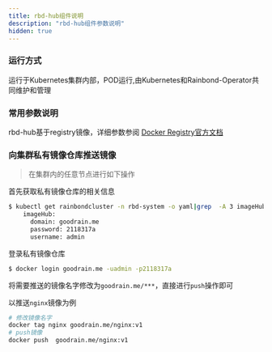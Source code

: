 ```yaml
---
title: rbd-hub组件说明
description: "rbd-hub组件参数说明"
hidden: true
---
```



### 运行方式
 
运行于Kubernetes集群内部，POD运行,由Kubernetes和Rainbond-Operator共同维护和管理


### 常用参数说明

rbd-hub基于registry镜像，详细参数参阅 [Docker Registry官方文档](https://docs.docker.com/registry/configuration/)


### 向集群私有镜像仓库推送镜像

>在集群内的任意节点进行如下操作

首先获取私有镜像仓库的相关信息

```bash
$ kubectl get rainbondcluster -n rbd-system -o yaml|grep  -A 3 imageHub
    imageHub:
      domain: goodrain.me
      password: 2118317a
      username: admin
```

登录私有镜像仓库

```bash
$ docker login goodrain.me -uadmin -p2118317a
```

将需要推送的镜像名字修改为`goodrain.me/***`，直接进行`push`操作即可

以推送`nginx`镜像为例

```bash
# 修改镜像名字
docker tag nginx goodrain.me/nginx:v1
# push镜像
docker push  goodrain.me/nginx:v1
```


